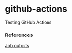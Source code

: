 # github-actions
Testing GitHub Actions


### References

[Job outputs](https://stackoverflow.com/questions/59175332/using-output-from-a-previous-job-in-a-new-one-in-a-github-action)